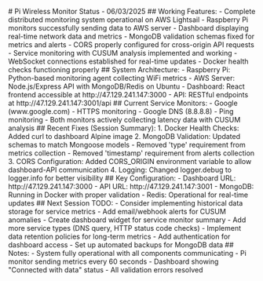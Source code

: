 #   P i   W i r e l e s s   M o n i t o r   S t a t u s   -   0 6 / 0 3 / 2 0 2 5 
 
 # #   W o r k i n g   F e a t u r e s : 
 -   C o m p l e t e   d i s t r i b u t e d   m o n i t o r i n g   s y s t e m   o p e r a t i o n a l   o n   A W S   L i g h t s a i l 
 -   R a s p b e r r y   P i   m o n i t o r s   s u c c e s s f u l l y   s e n d i n g   d a t a   t o   A W S   s e r v e r 
 -   D a s h b o a r d   d i s p l a y i n g   r e a l - t i m e   n e t w o r k   d a t a   a n d   m e t r i c s 
 -   M o n g o D B   v a l i d a t i o n   s c h e m a s   f i x e d   f o r   m e t r i c s   a n d   a l e r t s 
 -   C O R S   p r o p e r l y   c o n f i g u r e d   f o r   c r o s s - o r i g i n   A P I   r e q u e s t s 
 -   S e r v i c e   m o n i t o r i n g   w i t h   C U S U M   a n a l y s i s   i m p l e m e n t e d   a n d   w o r k i n g 
 -   W e b S o c k e t   c o n n e c t i o n s   e s t a b l i s h e d   f o r   r e a l - t i m e   u p d a t e s 
 -   D o c k e r   h e a l t h   c h e c k s   f u n c t i o n i n g   p r o p e r l y 
 
 # #   S y s t e m   A r c h i t e c t u r e : 
 -   * * R a s p b e r r y   P i * * :   P y t h o n - b a s e d   m o n i t o r i n g   a g e n t   c o l l e c t i n g   W i F i   m e t r i c s 
 -   * * A W S   S e r v e r * * :   N o d e . j s / E x p r e s s   A P I   w i t h   M o n g o D B / R e d i s   o n   U b u n t u 
 -   * * D a s h b o a r d * * :   R e a c t   f r o n t e n d   a c c e s s i b l e   a t   h t t p : / / 4 7 . 1 2 9 . 2 4 1 . 1 4 7 : 3 0 0 0 
 -   * * A P I * * :   R E S T f u l   e n d p o i n t s   a t   h t t p : / / 4 7 . 1 2 9 . 2 4 1 . 1 4 7 : 3 0 0 1 / a p i 
 
 # #   C u r r e n t   S e r v i c e   M o n i t o r s : 
 -   G o o g l e   ( w w w . g o o g l e . c o m )   -   H T T P S   m o n i t o r i n g 
 -   G o o g l e   D N S   ( 8 . 8 . 8 . 8 )   -   P i n g   m o n i t o r i n g 
 -   B o t h   m o n i t o r s   a c t i v e l y   c o l l e c t i n g   l a t e n c y   d a t a   w i t h   C U S U M   a n a l y s i s 
 
 # #   R e c e n t   F i x e s   ( S e s s i o n   S u m m a r y ) : 
 1 .   * * D o c k e r   H e a l t h   C h e c k s * * :   A d d e d   c u r l   t o   d a s h b o a r d   A l p i n e   i m a g e 
 2 .   * * M o n g o D B   V a l i d a t i o n * * :   U p d a t e d   s c h e m a s   t o   m a t c h   M o n g o o s e   m o d e l s 
       -   R e m o v e d   ' t y p e '   r e q u i r e m e n t   f r o m   m e t r i c s   c o l l e c t i o n 
       -   R e m o v e d   ' t i m e s t a m p '   r e q u i r e m e n t   f r o m   a l e r t s   c o l l e c t i o n 
 3 .   * * C O R S   C o n f i g u r a t i o n * * :   A d d e d   C O R S _ O R I G I N   e n v i r o n m e n t   v a r i a b l e   t o   a l l o w   d a s h b o a r d - A P I   c o m m u n i c a t i o n 
 4 .   * * L o g g i n g * * :   C h a n g e d   l o g g e r . d e b u g   t o   l o g g e r . i n f o   f o r   b e t t e r   v i s i b i l i t y 
 
 # #   K e y   C o n f i g u r a t i o n : 
 -   D a s h b o a r d   U R L :   h t t p : / / 4 7 . 1 2 9 . 2 4 1 . 1 4 7 : 3 0 0 0 
 -   A P I   U R L :   h t t p : / / 4 7 . 1 2 9 . 2 4 1 . 1 4 7 : 3 0 0 1 
 -   M o n g o D B :   R u n n i n g   i n   D o c k e r   w i t h   p r o p e r   v a l i d a t i o n 
 -   R e d i s :   O p e r a t i o n a l   f o r   r e a l - t i m e   u p d a t e s 
 
 # #   N e x t   S e s s i o n   T O D O : 
 -   C o n s i d e r   i m p l e m e n t i n g   h i s t o r i c a l   d a t a   s t o r a g e   f o r   s e r v i c e   m e t r i c s 
 -   A d d   e m a i l / w e b h o o k   a l e r t s   f o r   C U S U M   a n o m a l i e s 
 -   C r e a t e   d a s h b o a r d   w i d g e t   f o r   s e r v i c e   m o n i t o r   s u m m a r y 
 -   A d d   m o r e   s e r v i c e   t y p e s   ( D N S   q u e r y ,   H T T P   s t a t u s   c o d e   c h e c k s ) 
 -   I m p l e m e n t   d a t a   r e t e n t i o n   p o l i c i e s   f o r   l o n g - t e r m   m e t r i c s 
 -   A d d   a u t h e n t i c a t i o n   f o r   d a s h b o a r d   a c c e s s 
 -   S e t   u p   a u t o m a t e d   b a c k u p s   f o r   M o n g o D B   d a t a 
 
 # #   N o t e s : 
 -   S y s t e m   f u l l y   o p e r a t i o n a l   w i t h   a l l   c o m p o n e n t s   c o m m u n i c a t i n g 
 -   P i   m o n i t o r   s e n d i n g   m e t r i c s   e v e r y   6 0   s e c o n d s 
 -   D a s h b o a r d   s h o w i n g   " C o n n e c t e d   w i t h   d a t a "   s t a t u s 
 -   A l l   v a l i d a t i o n   e r r o r s   r e s o l v e d 